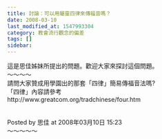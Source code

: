 ```yaml
---
title: 討論：可以用屬靈四律來傳福音嗎？
date: 2008-03-10
last_modified_at: 1547993304
category: 教會流行觀念的偏差
tags: []
sidebar: 
---
```


<p>這是思佳姊妹所提出的問題。歡迎大家來探討這個問題。<br/><!--more-->～～～～<br/>請問大家贊成用學園出的那套「四律」簡易傳福音法嗎?<br/>「四律」內容請參考<br/>http://www.greatcom.org/tradchinese/four.htm<br/><br/><br/>Posted by 思佳 at 2008年03月10日 15:23 <br/>～～～～～<br/>
</p>